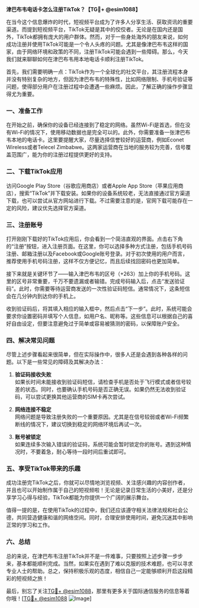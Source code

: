 **津巴布韦电话卡怎么注册TikTok？【TG💪+ @esim1088】**

在当今这个信息爆炸的时代，短视频平台成为了许多人分享生活、获取资讯的重要渠道。而提到短视频平台，TikTok无疑是其中的佼佼者。无论是在国内还是国外，TikTok都拥有庞大的用户群体。然而，对于一些身处海外的朋友来说，如何成功注册并使用TikTok可能是一个令人头疼的问题。尤其是像津巴布韦这样的国家，由于网络环境和政策的不同，注册TikTok可能会遇到一些障碍。那么，今天我们就来聊聊如何在津巴布韦用本地电话卡顺利注册TikTok。

首先，我们需要明确一点：TikTok作为一个全球化的社交平台，其注册流程本身并没有特别复杂的地方，但因为津巴布韦的特殊性，比如网络限制、手机号验证等问题，使得部分用户在注册过程中会遭遇一些麻烦。因此，了解正确的操作步骤显得尤为重要。

### 一、准备工作

在开始之前，确保你的设备已经连接到了稳定的网络。虽然Wi-Fi是首选，但在没有Wi-Fi的情况下，使用移动数据也是完全可以的。此外，你需要准备一张津巴布韦本地的电话卡。这里要提醒大家，尽量选择信誉较好的运营商，例如Econet Wireless或者Telecel Zimbabwe。这两家运营商在当地的服务较为完善，信号覆盖范围广，能为你的注册过程提供更好的支持。

### 二、下载TikTok应用

访问Google Play Store（谷歌应用商店）或者Apple App Store（苹果应用商店），搜索“TikTok”并下载安装。如果你的设备系统较老，无法直接通过官方渠道下载，也可以尝试从官方网站进行下载。不过需要注意的是，官网下载可能存在一定的风险，建议优先选择官方渠道。

### 三、注册账号

打开刚刚下载好的TikTok应用后，你会看到一个简洁直观的界面。点击右下角的“注册”按钮，进入注册页面。在这里，你可以选择多种方式注册，包括手机号码注册、邮箱注册以及Facebook或Google账号登录。对于初次使用的用户而言，推荐使用手机号码注册，这样不仅方便记忆，而且后续找回密码也更加简单。

接下来就是关键环节了——输入津巴布韦的区号（+263）加上你的手机号码。这里的区号非常重要，千万不要遗漏或者输错。完成号码输入后，点击“发送验证码”。此时，你需要等待运营商发送的一次性验证码短信。通常情况下，这条短信会在几分钟内到达你的手机上。

收到验证码后，将其填入相应的输入框中，然后点击“下一步”。此时，系统可能会要求你设置密码并填写个人信息，如用户名、昵称等。这些信息可以根据自己的喜好自由设定，但要注意避免过于简单或容易被猜测的密码，以保障账户安全。

### 四、解决常见问题

尽管上述步骤看起来很简单，但在实际操作中，很多人还是会遇到各种各样的问题。以下是一些常见的障碍及其解决办法：

1. **验证码接收失败**  
   如果长时间未能接收到验证码短信，请检查手机是否处于飞行模式或者信号较差的状态。同时，也要确认手机号码是否正确无误。如果仍然无法收到验证码，可以尝试更换其他运营商的SIM卡再次尝试。

2. **网络连接不稳定**  
   网络问题是导致注册失败的一个重要原因。尤其是在信号较弱或者Wi-Fi频繁断线的情况下，建议切换到稳定的网络环境后再试一次。

3. **账号被锁定**  
   如果连续多次输入错误的验证码，系统可能会暂时锁定你的账号。遇到这种情况时，不要着急，耐心等待一段时间后重试即可。

### 五、享受TikTok带来的乐趣

成功注册完TikTok之后，你就可以尽情地浏览视频、关注感兴趣的内容创作者，并且也可以开始制作属于自己的短视频啦！无论是记录日常生活的小美好，还是分享学习心得与经验，TikTok都能为你提供一个广阔的展示舞台。

值得一提的是，在使用TikTok的过程中，我们还应该遵守相关法律法规和社会公德，共同营造健康和谐的网络空间。同时，合理安排使用时间，避免沉迷其中影响正常的学习和工作。

### 六、总结

总的来说，在津巴布韦注册TikTok并不是一件难事，只要按照上述步骤一步步来，基本都能顺利完成。当然，如果实在遇到了难以克服的技术难题，也可以寻求专业人士的帮助。总之，保持积极乐观的态度，相信自己一定能够顺利开启这段精彩的短视频之旅！

最后，别忘了关注[TG💪+ @esim1088](https://t.me/s/esim1088)，那里有更多关于国际通信服务的信息等着你哦！[[TG💪+ @esim1088](https://t.me/s/esim1088) ![Image](https://i.postimg.cc/4NQfJmqS/Snipaste-2025-05-13-00-14-12.png)]